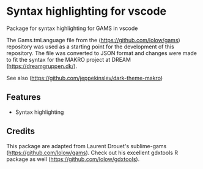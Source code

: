 # Syntax highlighting for vscode
Package for syntax highlighting for GAMS in vscode 

The Gams.tmLanguage file from the (https://github.com/lolow/gams) repository was used as a starting point for the development of this repository. The file was converted to JSON format and changes were made to fit the syntax for the MAKRO project at DREAM (https://dreamgruppen.dk/).

See also (https://github.com/jeppekinslev/dark-theme-makro)

## Features
- Syntax highlighting

## Credits
This package are adapted from Laurent Drouet's sublime-gams (https://github.com/lolow/gams).
Check out his excellent gdxtools R package as well (https://github.com/lolow/gdxtools).

